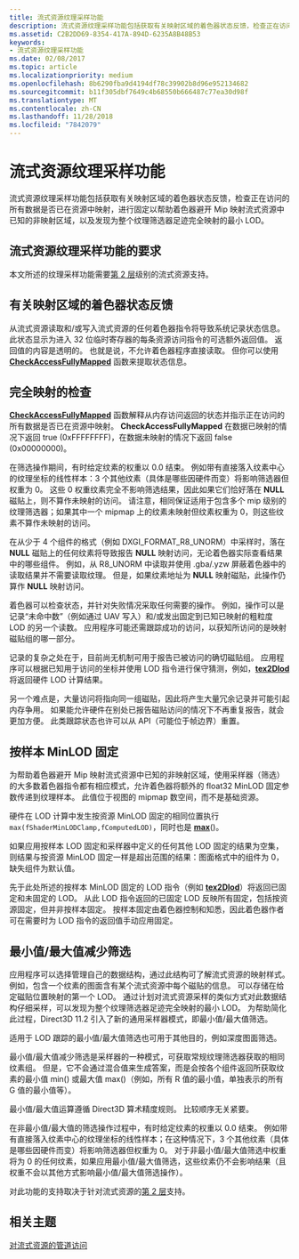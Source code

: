 ```yaml
---
title: 流式资源纹理采样功能
description: 流式资源纹理采样功能包括获取有关映射区域的着色器状态反馈，检查正在访问的所有数据是否已在资源中映射，进行固定以帮助着色器避开 Mip 映射流式资源中已知的非映射区域，以及发现为整个纹理筛选器足迹完全映射的最小 LOD。
ms.assetid: C2B2DD69-8354-417A-894D-6235A8B48B53
keywords:
- 流式资源纹理采样功能
ms.date: 02/08/2017
ms.topic: article
ms.localizationpriority: medium
ms.openlocfilehash: 8b6290fba9d4194df78c39902b8d96e952134682
ms.sourcegitcommit: b11f305dbf7649c4b68550b666487c77ea30d98f
ms.translationtype: MT
ms.contentlocale: zh-CN
ms.lasthandoff: 11/28/2018
ms.locfileid: "7842079"
---
```

# <a name="streaming-resources-texture-sampling-features"></a>流式资源纹理采样功能


流式资源纹理采样功能包括获取有关映射区域的着色器状态反馈，检查正在访问的所有数据是否已在资源中映射，进行固定以帮助着色器避开 Mip 映射流式资源中已知的非映射区域，以及发现为整个纹理筛选器足迹完全映射的最小 LOD。

## <a name="span-idrequirementsofstreamingresourcestexturesamplingfeaturesspanspan-idrequirementsofstreamingresourcestexturesamplingfeaturesspanspan-idrequirementsofstreamingresourcestexturesamplingfeaturesspanrequirements-of-streaming-resources-texture-sampling-features"></a><span id="Requirements_of_streaming_resources_texture_sampling_features"></span><span id="requirements_of_streaming_resources_texture_sampling_features"></span><span id="REQUIREMENTS_OF_STREAMING_RESOURCES_TEXTURE_SAMPLING_FEATURES"></span>流式资源纹理采样功能的要求


本文所述的纹理采样功能需要[第 2 层](tier-2.md)级别的流式资源支持。

## <a name="span-idshaderstatusfeedbackaboutmappedareasspanspan-idshaderstatusfeedbackaboutmappedareasspanspan-idshaderstatusfeedbackaboutmappedareasspanshader-status-feedback-about-mapped-areas"></a><span id="Shader_status_feedback_about_mapped_areas"></span><span id="shader_status_feedback_about_mapped_areas"></span><span id="SHADER_STATUS_FEEDBACK_ABOUT_MAPPED_AREAS"></span>有关映射区域的着色器状态反馈


从流式资源读取和/或写入流式资源的任何着色器指令将导致系统记录状态信息。 此状态显示为进入 32 位临时寄存器的每条资源访问指令的可选额外返回值。 返回值的内容是透明的。 也就是说，不允许着色器程序直接读取。 但你可以使用 [**CheckAccessFullyMapped**](https://msdn.microsoft.com/library/windows/desktop/dn292083) 函数来提取状态信息。

## <a name="span-idfullymappedcheckspanspan-idfullymappedcheckspanspan-idfullymappedcheckspanfully-mapped-check"></a><span id="Fully_mapped_check"></span><span id="fully_mapped_check"></span><span id="FULLY_MAPPED_CHECK"></span>完全映射的检查


[**CheckAccessFullyMapped**](https://msdn.microsoft.com/library/windows/desktop/dn292083) 函数解释从内存访问返回的状态并指示正在访问的所有数据是否已在资源中映射。 **CheckAccessFullyMapped** 在数据已映射的情况下返回 true (0xFFFFFFFF)，在数据未映射的情况下返回 false (0x00000000)。

在筛选操作期间，有时给定纹素的权重以 0.0 结束。 例如带有直接落入纹素中心的纹理坐标的线性样本：3 个其他纹素（具体是哪些因硬件而变）将影响筛选器但权重为 0。 这些 0 权重纹素完全不影响筛选结果，因此如果它们恰好落在 **NULL** 磁贴上，则不算作未映射的访问。 请注意，相同保证适用于包含多个 mip 级别的纹理筛选器；如果其中一个 mipmap 上的纹素未映射但纹素权重为 0，则这些纹素不算作未映射的访问。

在从少于 4 个组件的格式（例如 DXGI\_FORMAT\_R8\_UNORM）中采样时，落在 **NULL** 磁贴上的任何纹素将导致报告 **NULL** 映射访问，无论着色器实际查看结果中的哪些组件。 例如，从 R8\_UNORM 中读取并使用 .gba/.yzw 屏蔽着色器中的读取结果并不需要读取纹理。 但是，如果纹素地址为 **NULL** 映射磁贴，此操作仍算作 **NULL** 映射访问。

着色器可以检查状态，并针对失败情况采取任何需要的操作。 例如，操作可以是记录“未命中数”（例如通过 UAV 写入）和/或发出固定到已知已映射的粗粒度 LOD 的另一个读数。 应用程序可能还需跟踪成功的访问，以获知所访问的是映射磁贴组的哪一部分。

记录的复杂之处在于，目前尚无机制可用于报告已被访问的确切磁贴组。 应用程序可以根据已知用于访问的坐标并使用 LOD 指令进行保守猜测，例如，[**tex2Dlod**](https://msdn.microsoft.com/library/windows/desktop/bb509680) 将返回硬件 LOD 计算结果。

另一个难点是，大量访问将指向同一组磁贴，因此将产生大量冗余记录并可能引起内存争用。 如果能允许硬件在别处已报告磁贴访问的情况下不再重复报告，就会更加方便。 此类跟踪状态也许可以从 API（可能位于帧边界）重置。

## <a name="span-idper-sampleminlodclampspanspan-idper-sampleminlodclampspanspan-idper-sampleminlodclampspanper-sample-minlod-clamp"></a><span id="Per-sample_MinLOD_clamp"></span><span id="per-sample_minlod_clamp"></span><span id="PER-SAMPLE_MINLOD_CLAMP"></span>按样本 MinLOD 固定


为帮助着色器避开 Mip 映射流式资源中已知的非映射区域，使用采样器（筛选）的大多数着色器指令都有相应模式，允许着色器将额外的 float32 MinLOD 固定参数传递到纹理样本。 此值位于视图的 mipmap 数空间，而不是基础资源。

硬件在 LOD 计算中发生按资源 MinLOD 固定的相同位置执行 ` max(fShaderMinLODClamp,fComputedLOD) `，同时也是 [**max**](https://msdn.microsoft.com/library/windows/desktop/bb509624)()。

如果应用按样本 LOD 固定和采样器中定义的任何其他 LOD 固定的结果为空集，则结果与按资源 MinLOD 固定一样是超出范围的结果：图面格式中的组件为 0，缺失组件为默认值。

先于此处所述的按样本 MinLOD 固定的 LOD 指令（例如 [**tex2Dlod**](https://msdn.microsoft.com/library/windows/desktop/bb509680)）将返回已固定和未固定的 LOD。 从此 LOD 指令返回的已固定 LOD 反映所有固定，包括按资源固定，但并非按样本固定。 按样本固定由着色器控制和知悉，因此着色器作者可在需要时为 LOD 指令的返回值手动应用固定。

## <a name="span-idminmaxreductionfilteringspanspan-idminmaxreductionfilteringspanspan-idminmaxreductionfilteringspanminmax-reduction-filtering"></a><span id="Min_Max_reduction_filtering"></span><span id="min_max_reduction_filtering"></span><span id="MIN_MAX_REDUCTION_FILTERING"></span>最小值/最大值减少筛选


应用程序可以选择管理自己的数据结构，通过此结构可了解流式资源的映射样式。 例如，包含一个纹素的图面含有某个流式资源中每个磁贴的信息。 可以存储在给定磁贴位置映射的第一个 LOD。 通过计划对流式资源采样的类似方式对此数据结构仔细采样，可以发现为整个纹理筛选器足迹完全映射的最小 LOD。 为帮助简化此过程，Direct3D 11.2 引入了新的通用采样器模式，即最小值/最大值筛选。

适用于 LOD 跟踪的最小值/最大值筛选也可用于其他目的，例如深度图面筛选。

最小值/最大值减少筛选是采样器的一种模式，可获取常规纹理筛选器获取的相同纹素组。 但是，它不会通过混合值来生成答案，而是会按各个组件返回所获取纹素的最小值 min() 或最大值 max()（例如，所有 R 值的最小值，单独表示的所有 G 值的最小值等）。

最小值/最大值运算遵循 Direct3D 算术精度规则。 比较顺序无关紧要。

在非最小值/最大值的筛选操作过程中，有时给定纹素的权重以 0.0 结束。 例如带有直接落入纹素中心的纹理坐标的线性样本；在这种情况下，3 个其他纹素（具体是哪些因硬件而变）将影响筛选器但权重为 0。 对于非最小值/最大值筛选中权重将为 0 的任何纹素，如果应用最小值/最大值筛选，这些纹素仍不会影响结果（且权重不会以其他方式影响最小值/最大值筛选操作）。

对此功能的支持取决于针对流式资源的[第 2 层](tier-2.md)支持。

## <a name="span-idrelated-topicsspanrelated-topics"></a><span id="related-topics"></span>相关主题


[对流式资源的管道访问](pipeline-access-to-streaming-resources.md)

 

 




